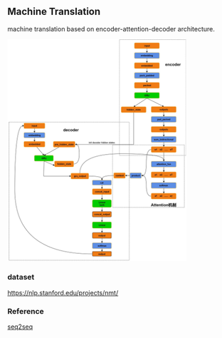 ## Machine Translation
machine translation based on encoder-attention-decoder architecture.

<img src="imgs/nlm.jpg" style='align:center; width:80%;'>

### dataset
https://nlp.stanford.edu/projects/nmt/

### Reference
[seq2seq](https://github.com/bentrevett/pytorch-seq2seq)

